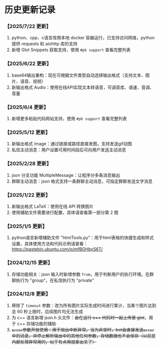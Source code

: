 # 历史更新记录

### 【2025/7/22 更新】
1) python、cpp、c语言改用本地 docker 容器运行，已支持访问网络，python 提供 requests 和 aiohttp 库的支持
2) 新增 Glot Snippets 获取支持，使用 `#pb support` 查看完整列表
### 【2025/6/22 更新】
1) base64输出重构：现在可根据文件类型自动选择输出格式（支持文本、图片、语音、视频）
2) 新输出格式 Audio：使用在线API实现文本转语音，可调音库、语速、音调、音量
### 【2025/6/4 更新】
1) 新增更多粘贴代码网站支持，使用 `#pb support` 查看完整列表
### 【2025/5/12 更新】
1) 新输出格式 image：通过链接或路径直接发图，支持发送gif动图
2) 私信主动消息：用户设置可用时间段后可向用户发送主动消息
### 【2025/2/28 更新】
1) json 分支功能 MultipleMessage：让程序分多条消息输出
2) 群聊主动消息：json 格式支持一条群聊主动消息，可指定群聊发送文字消息
### 【2025/1/22 更新】
1) 新输出格式 LaTeX：使用在线 API 转换图片
2) 使用辅助文件需要进行配置，具体请查看第一部分第 2 图
### 【2025/1/5 更新】
1) python语言新增辅助文件 "htmlTools.py"：用于html表格的快捷生成和样式设置，具体使用方法和代码示例请查看：https://pastebin.ubuntu.com/p/mfBGHbyS6T/
### 【2024/12/15 更新】
1) 存储功能相关：json 输入时新增参数 `from`，用于判断用户的执行环境。在群聊执行为 "group"，在私信执行为 "private"
### 【2024/12/8 更新】
1) 移除了 `timeout` 参数：改为所有图片实际生成时间进行累计，当某个图片达到总 60 秒上限时，后续图片均无法生成
2) 为 c++ 语言新增 json.h 头文件：<del>会在运行 c++ 代码时一起上传至 glot</del>，用于 c++ 存储功能的辅助
3) <del>`error`参数开放使用：用于抛出中断异常。当为非空时，bot会直接发送`error`中的消息，并停止解析输出中的其他任何参数，存储数据也不会保存（以前是内部处理异常用的，似乎有点用就拿出来了）</del>